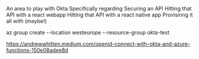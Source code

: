An area to play with Okta
Specifically regarding
    Securing an API
    Hitting that API with a react webapp
    Hitting that API with a react native app
    Provisinng it all with (maybe!)

az group create --location westeurope --resource-group okta-test


https://andrewwhitten.medium.com/openid-connect-with-okta-and-azure-functions-150e08adee8d